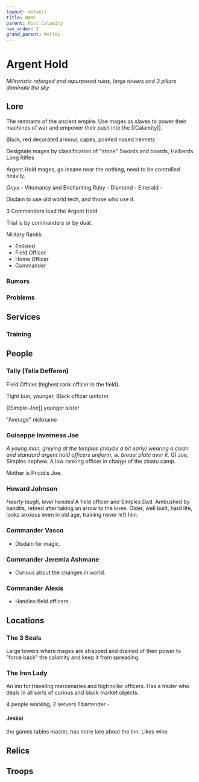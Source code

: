 ```yaml
---
layout: default
title: NAME
parent: Post Calamity
nav_order: 2
grand_parent: Worlds
---
```

# Argent Hold
*Militaristic reforged and repurposed ruins, large towers and 3 pillars dominate the sky* 
## Lore
The remnants of the ancient empire. Use mages as slaves to power their machines of war and empower their push into the [[Calamity]].

Black, red decorated armour, capes, pointed nosed helmets

Designate mages by classification of "stone"
Swords and boards,
Halberds
Long Rifles

Argent Hold mages, go insane near the nothing, need to be controlled heavily.

*Onyx* - Vitomancy and Enchanting
Ruby - 
Diamond -
Emerald - 

Disdain to use old world tech, and those who use it.

3 Commanders lead the Argent Hold

Trial is by commanders or by dual. 

Military Ranks
- Enlisted
- Field Officer
- Home Officer
- Commander
### Rumors

### Problems

## Services

### Training

## People

### Tally (Talia Defferen)
Field Officer (highest rank officer in the field).

Tight bun, younger, Black officer uniform

[[Simple-Joe]] younger sister

"Average" nickname

### Guiseppe Inverness Joe 
*A young man, greying at the temples (maybe a bit early) wearing a clean and standard argent hold officers uniform, w. breast plate over it.*
GI Joe, Simples nephew. A low ranking officer in charge of the zinatu camp.

Mother is Pricidis Joe.

### Howard Johnson
*Hearty laugh, level headed*
A field officer and Simples Dad. Ambushed by bandits, retired after taking an arrow to the knee. Older, well built, hard life, looks anxious even in old age, training never left him. 

### Commander Vasco
* Disdain for magic. 
### Commander Jeremia Ashmane
* Curious about the changes in world.
### Commander Alexis
* Handles field officers. 

## Locations
### The 3 Seals
Large towers where mages are strapped and drained of their power to "force back" the calamity and keep it from spreading.

### The Iron Lady
An inn for traveling mercenaries and high roller officers. Has a trader who deals in all sorts of curious and black market objects. 

4 people working,
2 servers
1 bartender - 
#### Jeskai 
the games tables master, has more lore about the inn. Likes wine
## Relics


## Troops





